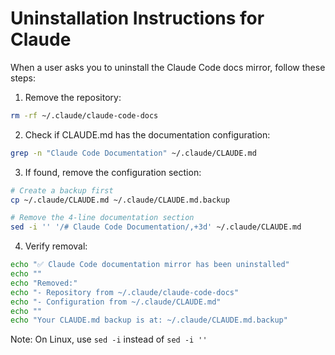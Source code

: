 # Uninstallation Instructions for Claude

When a user asks you to uninstall the Claude Code docs mirror, follow these steps:

1. Remove the repository:
```bash
rm -rf ~/.claude/claude-code-docs
```

2. Check if CLAUDE.md has the documentation configuration:
```bash
grep -n "Claude Code Documentation" ~/.claude/CLAUDE.md
```

3. If found, remove the configuration section:
```bash
# Create a backup first
cp ~/.claude/CLAUDE.md ~/.claude/CLAUDE.md.backup

# Remove the 4-line documentation section
sed -i '' '/# Claude Code Documentation/,+3d' ~/.claude/CLAUDE.md
```

4. Verify removal:
```bash
echo "✅ Claude Code documentation mirror has been uninstalled"
echo ""
echo "Removed:"
echo "- Repository from ~/.claude/claude-code-docs" 
echo "- Configuration from ~/.claude/CLAUDE.md"
echo ""
echo "Your CLAUDE.md backup is at: ~/.claude/CLAUDE.md.backup"
```

Note: On Linux, use `sed -i` instead of `sed -i ''`
